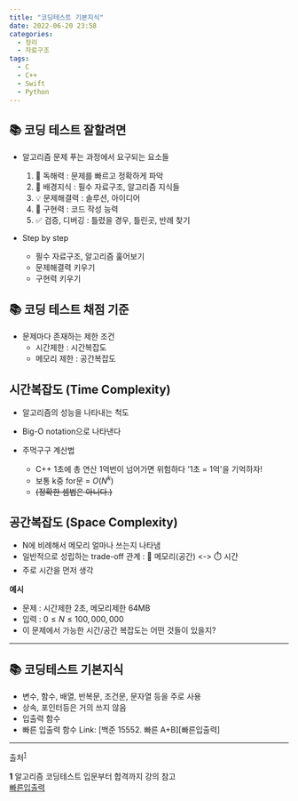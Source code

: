 ```yaml
---
title: "코딩테스트 기본지식"
date: 2022-06-20 23:58
categories:
  - 정리
  - 자료구조
tags:
  - C
  - C++
  - Swift
  - Python
---
```



## 📚 코딩 테스트 잘할려면
* 알고리즘 문제 푸는 과정에서 요구되는 요소들
  1. 📖 독해력 : 문제를 빠르고 정확하게 파악
  2. 🔧 배경지식 : 필수 자료구조, 알고리즘 지식들
  3. 💡 문제해결력 : 솔루션, 아이디어
  4. 📝 구현력 : 코드 작성 능력
  5. ✅ 검증, 디버깅 : 틀렸을 경우, 틀린곳, 반례 찾기

* Step by step
  - 필수 자료구조, 알고리즘 훑어보기
  - 문제해결력 키우기
  - 구현력 키우기

## 📚 코딩 테스트 채점 기준
* 문제마다 존재하는 제한 조건
  * 시간제한 : 시간복잡도
  * 메모리 제한 : 공간복잡도

## 시간복잡도 (Time Complexity)
  * 알고리즘의 성능을 나타내는 척도
  * Big-O notation으로 나타낸다

* 주먹구구 계산법
  * C++ 1초에 총 연산 1억번이 넘어가면 위험하다 '1초 = 1억'을 기억하자!
  * 보통 k중 for문 = $O(N^k)$
  * ~~(정확한 셈법은 아니다.)~~

## 공간복잡도 (Space Complexity)
  * N에 비례해서 메모리 얼마나 쓰는지 나타냄
  * 일반적으로 성립하는 trade-off 관계 : 💾 메모리(공간) <-> ⏱️ 시간 
  * 주로 시간을 먼저 생각

**예시** 
* 문제 : 시간제한 2초, 메모리제한 64MB
* 입력 : $0 \leq N \leq 100,000,000$
* 이 문제에서 가능한 시간/공간 복잡도는 어떤 것들이 있을지?
---
## 📚 코딩테스트 기본지식
* 변수, 함수, 배열, 반복문, 조건문, 문자열 등을 주로 사용
* 상속, 포인터등은 거의 쓰지 않음
* 입출력 함수
* 빠른 입출력 함수 Link: [백준 15552. 빠른 A+B][빠른입출력]




---

출처<sup id="a1">[1](#f1)</sup>

<b id="f1">1</b>  알고리즘 코딩테스트 입문부터 합격까지 강의 참고  
[빠른입출력](https://www.acmicpc.net/problem/15552)
